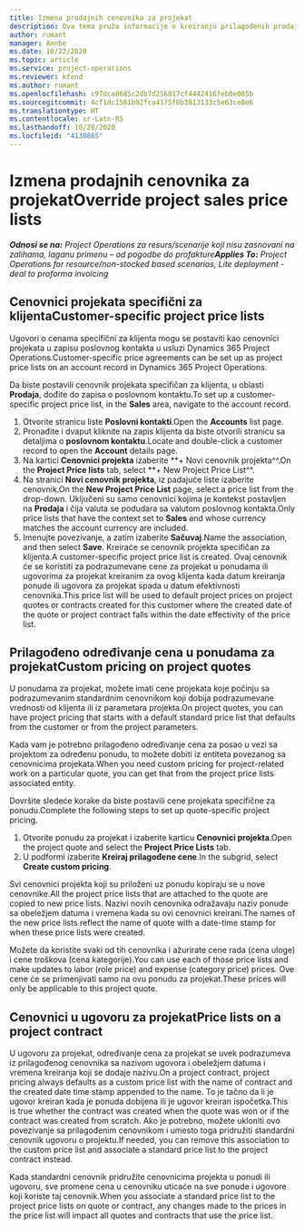 ```yaml
---
title: Izmena prodajnih cenovnika za projekat
description: Ova tema pruža informacije o kreiranju prilagođenih prodajnih cenovnika.
author: rumant
manager: Annbe
ms.date: 10/22/2020
ms.topic: article
ms.service: project-operations
ms.reviewer: kfend
ms.author: rumant
ms.openlocfilehash: c97dca8685c2db7d256017cf4442416feb0e005b
ms.sourcegitcommit: 4cf1dc1561b92fca4175f0b3813133c5e63ce8e6
ms.translationtype: HT
ms.contentlocale: sr-Latn-RS
ms.lasthandoff: 10/28/2020
ms.locfileid: "4130865"
---
```

# <a name="override-project-sales-price-lists"></a><span data-ttu-id="66472-103">Izmena prodajnih cenovnika za projekat</span><span class="sxs-lookup"><span data-stu-id="66472-103">Override project sales price lists</span></span>

<span data-ttu-id="66472-104">_**Odnosi se na:** Project Operations za resurs/scenarije koji nisu zasnovani na zalihama, laganu primenu – od pogodbe do profakture_</span><span class="sxs-lookup"><span data-stu-id="66472-104">_**Applies To:** Project Operations for resource/non-stocked based scenarios, Lite deployment - deal to proforma invoicing_</span></span>

## <a name="customer-specific-project-price-lists"></a><span data-ttu-id="66472-105">Cenovnici projekata specifični za klijenta</span><span class="sxs-lookup"><span data-stu-id="66472-105">Customer-specific project price lists</span></span>

<span data-ttu-id="66472-106">Ugovori o cenama specifični za klijenta mogu se postaviti kao cenovnici projekata u zapisu poslovnog kontakta u usluzi Dynamics 365 Project Operations.</span><span class="sxs-lookup"><span data-stu-id="66472-106">Customer-specific price agreements can be set up as project price lists on an account record in Dynamics 365 Project Operations.</span></span>

<span data-ttu-id="66472-107">Da biste postavili cenovnik projekata specifičan za klijenta, u oblasti **Prodaja**, dođite do zapisa o poslovnom kontaktu.</span><span class="sxs-lookup"><span data-stu-id="66472-107">To set up a customer-specific project price list, in the **Sales** area, navigate to the account record.</span></span>

1. <span data-ttu-id="66472-108">Otvorite stranicu liste **Poslovni kontakti**.</span><span class="sxs-lookup"><span data-stu-id="66472-108">Open the **Accounts** list page.</span></span>
2. <span data-ttu-id="66472-109">Pronađite i dvaput kliknite na zapis klijenta da biste otvorili stranicu sa detaljima o **poslovnom kontaktu**.</span><span class="sxs-lookup"><span data-stu-id="66472-109">Locate and double-click a customer record to open the **Account** details page.</span></span>
3. <span data-ttu-id="66472-110">Na kartici **Cenovnici projekta** izaberite \*\*+ Novi cenovnik projekta^^.</span><span class="sxs-lookup"><span data-stu-id="66472-110">On the **Project Price lists** tab, select \*\*+ New Project Price List^^.</span></span>
4. <span data-ttu-id="66472-111">Na stranici **Novi cenovnik projekta**, iz padajuće liste izaberite cenovnik.</span><span class="sxs-lookup"><span data-stu-id="66472-111">On the **New Project Price List** page, select a price list from the drop-down.</span></span> <span data-ttu-id="66472-112">Uključeni su samo cenovnici kojima je kontekst postavljen na **Prodaja** i čija valuta se podudara sa valutom poslovnog kontakta.</span><span class="sxs-lookup"><span data-stu-id="66472-112">Only price lists that have the context set to **Sales** and whose currency matches the account currency are included.</span></span>
5. <span data-ttu-id="66472-113">Imenujte povezivanje, a zatim izaberite **Sačuvaj**.</span><span class="sxs-lookup"><span data-stu-id="66472-113">Name the association, and then select **Save**.</span></span> <span data-ttu-id="66472-114">Kreiraće se cenovnik projekta specifičan za klijenta.</span><span class="sxs-lookup"><span data-stu-id="66472-114">A customer-specific project price list is created.</span></span> <span data-ttu-id="66472-115">Ovaj cenovnik će se koristiti za podrazumevane cene za projekat u ponudama ili ugovorima za projekat kreiranim za ovog klijenta kada datum kreiranja ponude ili ugovora za projekat spada u datum efektivnosti cenovnika.</span><span class="sxs-lookup"><span data-stu-id="66472-115">This price list will be used to default project prices on project quotes or contracts created for this customer where the created date of the quote or project contract falls within the date effectivity of the price list.</span></span>

## <a name="custom-pricing-on-project-quotes"></a><span data-ttu-id="66472-116">Prilagođeno određivanje cena u ponudama za projekat</span><span class="sxs-lookup"><span data-stu-id="66472-116">Custom pricing on project quotes</span></span>

<span data-ttu-id="66472-117">U ponudama za projekat, možete imati cene projekata koje počinju sa podrazumevanim standardnim cenovnikom koji dobija podrazumevane vrednosti od klijenta ili iz parametara projekta.</span><span class="sxs-lookup"><span data-stu-id="66472-117">On project quotes, you can have project pricing that starts with a default standard price list that defaults from the customer or from the project parameters.</span></span>

<span data-ttu-id="66472-118">Kada vam je potrebno prilagođeno određivanje cena za posao u vezi sa projektom za određenu ponudu, to možete dobiti iz entiteta povezanog sa cenovnicima projekata.</span><span class="sxs-lookup"><span data-stu-id="66472-118">When you need custom pricing for project-related work on a particular quote, you can get that from the project price lists associated entity.</span></span>

<span data-ttu-id="66472-119">Dovršite sledeće korake da biste postavili cene projekata specifične za ponudu.</span><span class="sxs-lookup"><span data-stu-id="66472-119">Complete the following steps to set up quote-specific project pricing.</span></span>

1. <span data-ttu-id="66472-120">Otvorite ponudu za projekat i izaberite karticu **Cenovnici projekta**.</span><span class="sxs-lookup"><span data-stu-id="66472-120">Open the project quote and select the **Project Price Lists** tab.</span></span>
2. <span data-ttu-id="66472-121">U podformi izaberite **Kreiraj prilagođene cene**.</span><span class="sxs-lookup"><span data-stu-id="66472-121">In the subgrid, select **Create custom pricing**.</span></span>

<span data-ttu-id="66472-122">Svi cenovnici projekta koji su priloženi uz ponudu kopiraju se u nove cenovnike.</span><span class="sxs-lookup"><span data-stu-id="66472-122">All the project price lists that are attached to the quote are copied to new price lists.</span></span> <span data-ttu-id="66472-123">Nazivi novih cenovnika odražavaju naziv ponude sa obeležjem datuma i vremena kada su ovi cenovnici kreirani.</span><span class="sxs-lookup"><span data-stu-id="66472-123">The names of the new price lists reflect the name of quote with a date-time stamp for when these price lists were created.</span></span>

<span data-ttu-id="66472-124">Možete da koristite svaki od tih cenovnika i ažurirate cene rada (cena uloge) i cene troškova (cena kategorije).</span><span class="sxs-lookup"><span data-stu-id="66472-124">You can use each of those price lists and make updates to labor (role price) and expense (category price) prices.</span></span> <span data-ttu-id="66472-125">Ove cene će se primenjivati samo na ovu ponudu za projekat.</span><span class="sxs-lookup"><span data-stu-id="66472-125">These prices will only be applicable to this project quote.</span></span>

## <a name="price-lists-on-a-project-contract"></a><span data-ttu-id="66472-126">Cenovnici u ugovoru za projekat</span><span class="sxs-lookup"><span data-stu-id="66472-126">Price lists on a project contract</span></span>

<span data-ttu-id="66472-127">U ugovoru za projekat, određivanje cena za projekat se uvek podrazumeva iz prilagođenog cenovnika sa nazivom ugovora i obeležjem datuma i vremena kreiranja koji se dodaje nazivu.</span><span class="sxs-lookup"><span data-stu-id="66472-127">On a project contract, project pricing always defaults as a custom price list with the name of contract and the created date time stamp appended to the name.</span></span> <span data-ttu-id="66472-128">To je tačno da li je ugovor kreiran kada je ponuda dobijena ili je ugovor kreiran ispočetka.</span><span class="sxs-lookup"><span data-stu-id="66472-128">This is true whether the contract was created when the quote was won or if the contract was created from scratch.</span></span> <span data-ttu-id="66472-129">Ako je potrebno, možete ukloniti ovo povezivanje sa prilagođenim cenovnikom i umesto toga pridružiti standardni cenovnik ugovoru o projektu.</span><span class="sxs-lookup"><span data-stu-id="66472-129">If needed, you can remove this association to the custom price list and associate a standard price list to the project contract instead.</span></span>

<span data-ttu-id="66472-130">Kada standardni cenovnik pridružite cenovnicima projekta u ponudi ili ugovoru, sve promene cena u cenovniku uticaće na sve ponude i ugovore koji koriste taj cenovnik.</span><span class="sxs-lookup"><span data-stu-id="66472-130">When you associate a standard price list to the project price lists on quote or contract, any changes made to the prices in the price list will impact all quotes and contracts that use the price list.</span></span>
